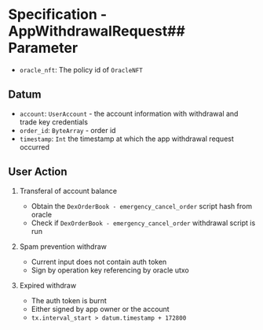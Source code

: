 # Specification - AppWithdrawalRequest## Parameter

- `oracle_nft`: The policy id of `OracleNFT`

## Datum

- `account`: `UserAccount` - the account information with withdrawal and trade key credentials
- `order_id`: `ByteArray` - order id
- `timestamp`: `Int` the timestamp at which the app withdrawal request occurred

## User Action

1. Transferal of account balance

   - Obtain the `DexOrderBook - emergency_cancel_order` script hash from oracle
   - Check if `DexOrderBook - emergency_cancel_order` withdrawal script is run

2. Spam prevention withdraw

   - Current input does not contain auth token
   - Sign by operation key referencing by oracle utxo

3. Expired withdraw

   - The auth token is burnt
   - Either signed by app owner or the account
   - `tx.interval_start > datum.timestamp + 172800`
